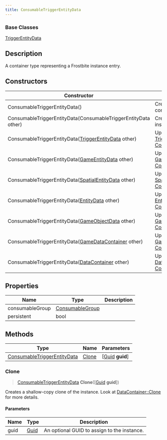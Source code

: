 ```yaml
---
title: ConsumableTriggerEntityData
---
```

### Base Classes

[TriggerEntityData](TriggerEntityData)

## Description

A container type representing a Frostbite instance entry.

## Constructors

| Constructor                                                                            | Description                                                                                                                                   |
| -------------------------------------------------------------------------------------- | --------------------------------------------------------------------------------------------------------------------------------------------- |
| ConsumableTriggerEntityData()                                                          | Create a new instance of this container type.                                                                                                 |
| ConsumableTriggerEntityData(ConsumableTriggerEntityData other)                         | Create a reference copy of an instance of the same type.                                                                                      |
| ConsumableTriggerEntityData([TriggerEntityData](TriggerEntityData) other)              | Upcast an instance of type [TriggerEntityData](TriggerEntityData) to [ConsumableTriggerEntityData](ConsumableTriggerEntityData).              |
| ConsumableTriggerEntityData([GameEntityData](GameEntityData) other)                    | Upcast an instance of type [GameEntityData](GameEntityData) to [ConsumableTriggerEntityData](ConsumableTriggerEntityData).                    |
| ConsumableTriggerEntityData([SpatialEntityData](SpatialEntityData) other)              | Upcast an instance of type [SpatialEntityData](SpatialEntityData) to [ConsumableTriggerEntityData](ConsumableTriggerEntityData).              |
| ConsumableTriggerEntityData([EntityData](EntityData) other)                            | Upcast an instance of type [EntityData](EntityData) to [ConsumableTriggerEntityData](ConsumableTriggerEntityData).                            |
| ConsumableTriggerEntityData([GameObjectData](GameObjectData) other)                    | Upcast an instance of type [GameObjectData](GameObjectData) to [ConsumableTriggerEntityData](ConsumableTriggerEntityData).                    |
| ConsumableTriggerEntityData([GameDataContainer](GameDataContainer) other)              | Upcast an instance of type [GameDataContainer](GameDataContainer) to [ConsumableTriggerEntityData](ConsumableTriggerEntityData).              |
| ConsumableTriggerEntityData([DataContainer](/vext/ref/shared/class/datacontainer) other) | Upcast an instance of type [DataContainer](/vext/ref/shared/class/datacontainer) to [ConsumableTriggerEntityData](ConsumableTriggerEntityData). |

## Properties

| Name            | Type                               | Description |
| --------------- | ---------------------------------- | ----------- |
| consumableGroup | [ConsumableGroup](ConsumableGroup) |             |
| persistent      | bool                               |             |

## Methods

| Type                                                       | Name            | Parameters                                     |
| ---------------------------------------------------------- | --------------- | ---------------------------------------------- |
| [ConsumableTriggerEntityData](ConsumableTriggerEntityData) | [Clone](#clone) | \[[Guid](/vext/ref/shared/class/guid) **guid**\] |

### Clone

> [ConsumableTriggerEntityData](ConsumableTriggerEntityData) **Clone**(\[[Guid](/vext/ref/shared/class/guid) **guid**\])

Creates a shallow-copy clone of the instance. Look at [DataContainer::Clone](/vext/ref/shared/class/datacontainer#clone) for more details.

#### Parameters

| Name | Type         | Description                                 |
| ---- | ------------ | ------------------------------------------- |
| guid | [Guid](Guid) | An optional GUID to assign to the instance. |
